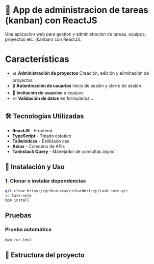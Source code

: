 # 🚀 App de administracion de tareas (kanban) con ReactJS

Una aplicacion web para gestion y administracion de tareas, equipos, proyectos etc. (kanban) con ReactJS.

# Características

- 📊 **Administración de proyectos** Creación, edición y eliminación de proyectos
- 🔒 **Autenticación de usuarios** inicio de sesión y cierre de sesión
- 👥 **Invitación de usuarios** a equipos
- ✏️ **Validación de datos** en formularios
  ...

## 🛠️ Tecnologías Utilizadas

- **ReactJS** - Frontend
- **TypeScript** - Tipado estatico
- **Tailwindcss** - Estilizado css
- **Axios** - Consumo de APIs
- **Tankstack Query** - Manejador de consultas async

## 🚀 Instalación y Uso

### 1. Clonar e instalar dependencias

```bash
git clone https://github.com/richardortizp/task-note.git
cd task-note
npm install
```

## Pruebas

### Prueba automática

```bash
npm run test
```

## 📁 Estructura del proyecto

